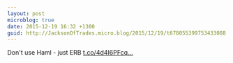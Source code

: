 ```yaml
---
layout: post
microblog: true
date: 2015-12-19 16:32 +1300
guid: http://JacksonOfTrades.micro.blog/2015/12/19/t678055399753433088.html
---
```

Don't use Haml - just ERB [t.co/4d4I6PFcq...](https://t.co/4d4I6PFcqY)
